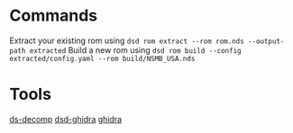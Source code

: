 # Commands
Extract your existing rom using `dsd rom extract --rom rom.nds --output-path extracted`
Build a new rom using `dsd rom build --config extracted/config.yaml --rom build/NSMB_USA.nds`

# Tools
[ds-decomp](https://github.com/AetiasHax/ds-decomp)
[dsd-ghidra](https://github.com/AetiasHax/dsd-ghidra)
[ghidra](https://github.com/NationalSecurityAgency/ghidra)